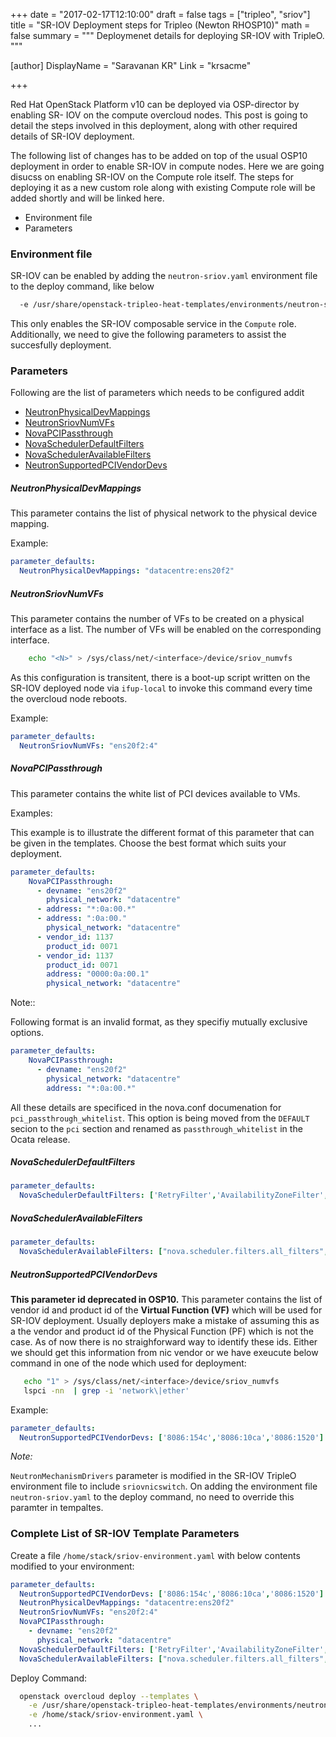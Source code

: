 +++
date = "2017-02-17T12:10:00"
draft = false
tags = ["tripleo", "sriov"]
title = "SR-IOV Deployment steps for Tripleo (Newton RHOSP10)"
math = false
summary = """
Deploymenet details for deploying SR-IOV with TripleO.
"""

[author]
  DisplayName = "Saravanan KR"
  Link = "krsacme"

+++

Red Hat OpenStack Platform v10 can be deployed via OSP-director by enabling
SR- IOV on the compute overcloud nodes. This post is going to detail the steps
involved in this deployment, along with other required details of SR-IOV
deployment.

The following list of changes has to be added on top of the usual OSP10
deployment in order to enable SR-IOV in compute nodes. Here we are going
disucss on enabling SR-IOV on the Compute role itself. The steps for deploying
it as a new custom role along with existing Compute role will be added shortly
and will be linked here.

 * Environment file
 * Parameters

### Environment file
SR-IOV can be enabled by adding the ``neutron-sriov.yaml`` environment file to
the deploy command, like below

``` bash
  -e /usr/share/openstack-tripleo-heat-templates/environments/neutron-sriov.yaml
```
This only enables the SR-IOV composable service in the ``Compute`` role.
Additionally, we need to give the following parameters to assist the
succesfully deployment.

### Parameters

Following are the list of parameters which needs to be configured addit

* [NeutronPhysicalDevMappings](#neutronphysicaldevmappings)
* [NeutronSriovNumVFs](#neutronsriovnumvfs)
* [NovaPCIPassthrough](#novapcipassthrough)
* [NovaSchedulerDefaultFilters](#novaschedulerdefaultfilters)
* [NovaSchedulerAvailableFilters](#novascheduleravailablefilters)
* [NeutronSupportedPCIVendorDevs](#neutronsupportedpcivendordevs)


##### NeutronPhysicalDevMappings

This parameter contains the list of physical network to the physical device
mapping.

Example:
``` yaml
parameter_defaults:
  NeutronPhysicalDevMappings: "datacentre:ens20f2"
```

##### NeutronSriovNumVFs

This parameter contains the number of VFs to be created on a physical
interface as a list. The number of VFs will be enabled on the corresponding
interface.

```bash
    echo "<N>" > /sys/class/net/<interface>/device/sriov_numvfs
```

As this configuration is transitent, there is a boot-up script written on the
SR-IOV deployed node via ``ifup-local`` to invoke this command every time the
overcloud node reboots.

Example:
``` yaml
parameter_defaults:
  NeutronSriovNumVFs: "ens20f2:4"
```
##### NovaPCIPassthrough
This parameter contains the white list of PCI devices available to VMs.

Examples:

This example is to illustrate the different format of this parameter that can
be given in the templates. Choose the best format which suits your deployment.

``` yaml
parameter_defaults:
    NovaPCIPassthrough:
      - devname: "ens20f2"
        physical_network: "datacentre"
      - address: "*:0a:00.*"
      - address: ":0a:00."
        physical_network: "datacentre"
      - vendor_id: 1137
        product_id: 0071
      - vendor_id: 1137
        product_id: 0071
        address: "0000:0a:00.1"
        physical_network: "datacentre"
```
Note::

  Following format is an invalid format, as they specifiy mutually
  exclusive options.
``` yaml
parameter_defaults:
    NovaPCIPassthrough:
      - devname: "ens20f2"
        physical_network: "datacentre"
        address: "*:0a:00.*"
```
All these details are specificed in the nova.conf documenation for
``pci_passthrough_whitelist``. This option is being moved from the ``DEFAULT``
secion to the ``pci`` section and renamed as ``passthrough_whitelist`` in the
Ocata release.

##### NovaSchedulerDefaultFilters

``` yaml
parameter_defaults:
  NovaSchedulerDefaultFilters: ['RetryFilter','AvailabilityZoneFilter','RamFilter','ComputeFilter','ComputeCapabilitiesFilter','ImagePropertiesFilter','ServerGroupAntiAffinityFilter','ServerGroupAffinityFilter','PciPassthroughFilter']
```

##### NovaSchedulerAvailableFilters

``` yaml
parameter_defaults:
  NovaSchedulerAvailableFilters: ["nova.scheduler.filters.all_filters","nova.scheduler.filters.pci_passthrough_filter.PciPassthroughFilter"]
```

##### NeutronSupportedPCIVendorDevs

**This parameter id deprecated in OSP10.** This parameter contains the list of
vendor id and product id of the **Virtual Function (VF)** which will be used
for SR-IOV deployment. Usually deployers make a mistake of assuming this as a
the vendor and product id of the Physical Function (PF) which is not the case.
As of now there is no straighforward way to identify these ids. Either we
should get this information from nic vendor or we have exeucute below command
in one of the node which used for deployment:

``` bash
   echo "1" > /sys/class/net/<interface>/device/sriov_numvfs
   lspci -nn  | grep -i 'network\|ether'
```

Example:
``` yaml
parameter_defaults:
  NeutronSupportedPCIVendorDevs: ['8086:154c','8086:10ca','8086:1520']
```

_Note:_

``NeutronMechanismDrivers`` parameter is modified in the SR-IOV TripleO
environment file to include ``sriovnicswitch``. On adding the environment file
``neutron-sriov.yaml`` to the deploy command, no need to override this
paramter in tempaltes.

### Complete List of SR-IOV Template Parameters

Create a file ``/home/stack/sriov-environment.yaml`` with below contents
modified to your environment:
``` yaml
parameter_defaults:
  NeutronSupportedPCIVendorDevs: ['8086:154c','8086:10ca','8086:1520']
  NeutronPhysicalDevMappings: "datacentre:ens20f2"
  NeutronSriovNumVFs: "ens20f2:4"
  NovaPCIPassthrough:
    - devname: "ens20f2"
      physical_network: "datacentre"
  NovaSchedulerDefaultFilters: ['RetryFilter','AvailabilityZoneFilter','RamFilter','ComputeFilter','ComputeCapabilitiesFilter','ImagePropertiesFilter','ServerGroupAntiAffinityFilter','ServerGroupAffinityFilter','PciPassthroughFilter']
  NovaSchedulerAvailableFilters: ["nova.scheduler.filters.all_filters","nova.scheduler.filters.pci_passthrough_filter.PciPassthroughFilter"]
```

Deploy Command:
``` bash
  openstack overcloud deploy --templates \
    -e /usr/share/openstack-tripleo-heat-templates/environments/neutron-sriov.yaml \
    -e /home/stack/sriov-environment.yaml \
    ...
```